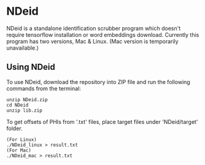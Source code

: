 # NDeid

NDeid is a standalone identification scrubber program which doesn't require tensorflow installation or word embeddings download. Currently this program has two versions, Mac & Linux. (Mac version is temporarily unavailable.)


## Using NDeid

To use NDeid, download the repository into ZIP file and run the following commands from the terminal: 
```
unzip NDeid.zip
cd NDeid
unzip lib.zip
```

To get offsets of PHIs from '.txt' files, place target files under 'NDeid/target' folder.

```
(For Linux)
./NDeid_linux > result.txt
(For Mac)
./NDeid_mac > result.txt
```
